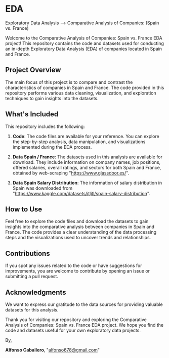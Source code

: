 # EDA
Exploratory Data Analysis --> Comparative Analysis of Companies: (Spain vs. France)

Welcome to the Comparative Analysis of Companies: Spain vs. France EDA project! This repository contains the code and datasets used for conducting an in-depth Exploratory Data Analysis (EDA) of companies located in Spain and France.

## Project Overview

The main focus of this project is to compare and contrast the characteristics of companies in Spain and France. The code provided in this repository performs various data cleaning, visualization, and exploration techniques to gain insights into the datasets.

## What's Included

This repository includes the following:

1. **Code**: The code files are available for your reference. You can explore the step-by-step analysis, data manipulation, and visualizations implemented during the EDA process.

2. **Data Spain / France**: The datasets used in this analysis are available for download. They include information on company names, job positions, offered salaries, overall ratings, and sectors for both Spain and France, obtained by web-scraping "https://www.glassdoor.es/".
   
3.  **Data Spain Salary Distribution**: The information of salary distribution in Spain was downloaded from "https://www.kaggle.com/datasets/jtljtl/spain-salary-distribution".

## How to Use

Feel free to explore the code files and download the datasets to gain insights into the comparative analysis between companies in Spain and France. The code provides a clear understanding of the data processing steps and the visualizations used to uncover trends and relationships.

## Contributions

If you spot any issues related to the code or have suggestions for improvements, you are welcome to contribute by opening an issue or submitting a pull request.

## Acknowledgments

We want to express our gratitude to the data sources for providing valuable datasets for this analysis.

Thank you for visiting our repository and exploring the Comparative Analysis of Companies: Spain vs. France EDA project. We hope you find the code and datasets useful for your own exploratory data projects.

By,

**Alfonso Caballero**,
"alfonso678@gmail.com"
